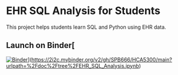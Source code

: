 # EHR SQL Analysis for Students
This project helps students learn SQL and Python using EHR data.

## Launch on Binder[
[![Binder]([https://mybinder.org/badge_logo.svg)](https://mybinder.org/)](https://2i2c.mybinder.org/v2/gh/SPB666/HCA5300/main?urlpath=%2Fdoc%2Ftree%2FEHR_SQL_Analysis.ipynb)
